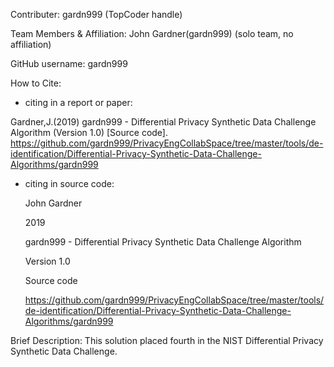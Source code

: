 Contributer: gardn999 (TopCoder handle)

Team Members & Affiliation: John Gardner(gardn999) (solo team, no affiliation)

GitHub username: gardn999

How to Cite:

- citing in a report or paper: 

Gardner,J.(2019) gardn999 - Differential Privacy Synthetic Data Challenge Algorithm (Version 1.0) [Source code]. https://github.com/gardn999/PrivacyEngCollabSpace/tree/master/tools/de-identification/Differential-Privacy-Synthetic-Data-Challenge-Algorithms/gardn999

- citing in source code:

  John Gardner
  
  2019
  
  gardn999 - Differential Privacy Synthetic Data Challenge Algorithm
  
  Version 1.0
  
  Source code
  
  https://github.com/gardn999/PrivacyEngCollabSpace/tree/master/tools/de-identification/Differential-Privacy-Synthetic-Data-Challenge-Algorithms/gardn999

Brief Description: This solution placed fourth in the NIST Differential Privacy Synthetic Data Challenge.
